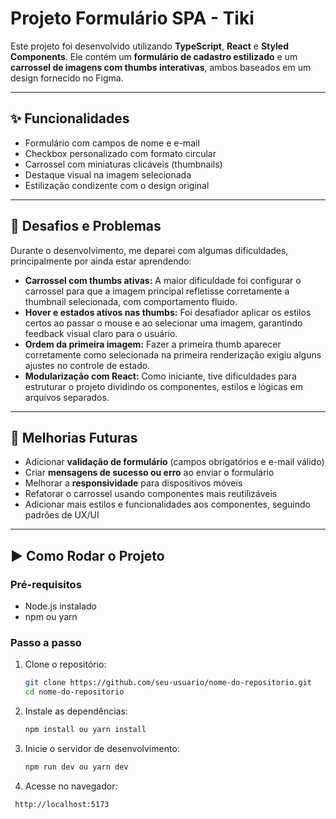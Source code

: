 # Projeto Formulário SPA - Tiki

Este projeto foi desenvolvido utilizando **TypeScript**, **React** e **Styled Components**. Ele contém um **formulário de cadastro estilizado** e um **carrossel de imagens com thumbs interativas**, ambos baseados em um design fornecido no Figma.

---

## ✨ Funcionalidades

- Formulário com campos de nome e e-mail
- Checkbox personalizado com formato circular
- Carrossel com miniaturas clicáveis (thumbnails)
- Destaque visual na imagem selecionada
- Estilização condizente com o design original

---

## 🧠 Desafios e Problemas

Durante o desenvolvimento, me deparei com algumas dificuldades, principalmente por ainda estar aprendendo:

- **Carrossel com thumbs ativas:** A maior dificuldade foi configurar o carrossel para que a imagem principal refletisse corretamente a thumbnail selecionada, com comportamento fluido.
- **Hover e estados ativos nas thumbs:** Foi desafiador aplicar os estilos certos ao passar o mouse e ao selecionar uma imagem, garantindo feedback visual claro para o usuário.
- **Ordem da primeira imagem:** Fazer a primeira thumb aparecer corretamente como selecionada na primeira renderização exigiu alguns ajustes no controle de estado.
- **Modularização com React:** Como iniciante, tive dificuldades para estruturar o projeto dividindo os componentes, estilos e lógicas em arquivos separados.

---

## 🔧 Melhorias Futuras

- Adicionar **validação de formulário** (campos obrigatórios e e-mail válido)
- Criar **mensagens de sucesso ou erro** ao enviar o formulário
- Melhorar a **responsividade** para dispositivos móveis
- Refatorar o carrossel usando componentes mais reutilizáveis
- Adicionar mais estilos e funcionalidades aos componentes, seguindo padrões de UX/UI

---

## ▶️ Como Rodar o Projeto

### Pré-requisitos

- Node.js instalado
- npm ou yarn

### Passo a passo

1. Clone o repositório:
   ```bash
   git clone https://github.com/seu-usuario/nome-do-repositorio.git
   cd nome-do-repositorio

2. Instale as dependências:
   ```bash
   npm install ou yarn install

3. Inicie o servidor de desenvolvimento:
   ```bash
   npm run dev ou yarn dev

4. Acesse no navegador:
  ```bash
   http://localhost:5173
